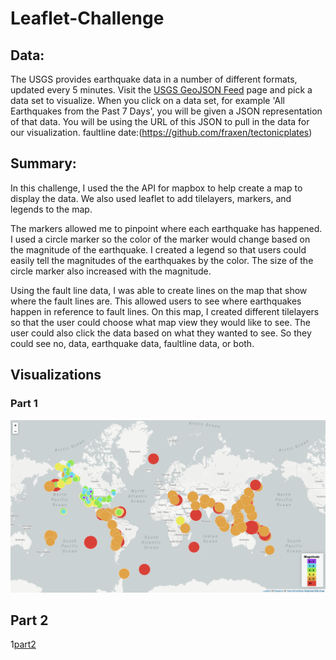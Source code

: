 # Leaflet-Challenge
## Data:
 The USGS provides earthquake data in a number of different formats, updated every 5 minutes. Visit the [USGS GeoJSON Feed](http://earthquake.usgs.gov/earthquakes/feed/v1.0/geojson.php) page and pick a data set to visualize. When you click on a data set, for example 'All Earthquakes from the Past 7 Days', you will be given a JSON representation of that data. You will be using the URL of this JSON to pull in the data for our visualization.
 faultline date:(https://github.com/fraxen/tectonicplates)

## Summary:
In this challenge, I used the the API for mapbox to help create a map to display the data. We also used leaflet to add tilelayers, markers, and legends to the map.

The markers allowed me to pinpoint where each earthquake has happened. I used a circle marker so the color of the marker would change based on the magnitude of the earthquake. I created a legend so that users could easily tell the magnitudes of the earthquakes by the color. The size of the circle marker also increased with the magnitude. 

Using the fault line data, I was able to create lines on the map that show where the fault lines are. This allowed users to see where earthquakes happen in reference to fault lines. On this map, I created different tilelayers so that the user could choose what map view they would like to see. The user could also click the data based on what they wanted to see. So they could see no, data, earthquake data, faultline data, or both. 

## Visualizations
### Part 1
![part1](step1.png)

## Part 2
1[part2](step2.png)
